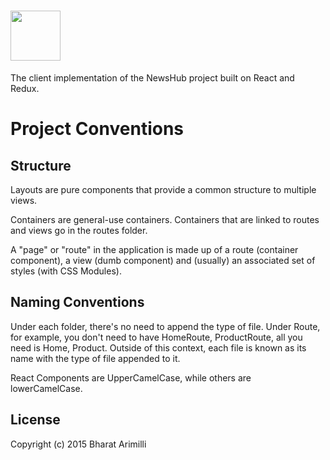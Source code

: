# <a href='http://www.arimilli.io'><img src='http://www.arimilli.io/logo/newshub-client.png' height='80'></a>

The client implementation of the NewsHub project built on React and Redux.

# Project Conventions

## Structure

Layouts are pure components that provide a common structure to multiple views.

Containers are general-use containers. Containers that are linked to routes and views go in the routes folder.

A "page" or "route" in the application is made up of a route (container component), a view (dumb component) and (usually) an associated set of styles (with CSS Modules).

## Naming Conventions

Under each folder, there's no need to append the type of file. Under Route, for example, you don't need to have HomeRoute, ProductRoute, all you need is Home, Product. Outside of this context, each file is known as its name with the type of file appended to it.

React Components are UpperCamelCase, while others are lowerCamelCase.

## License

Copyright (c) 2015 Bharat Arimilli
